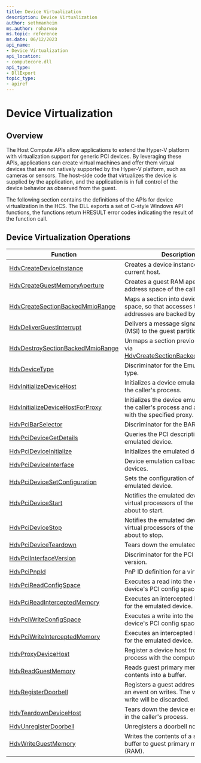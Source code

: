 ```yaml
---
title: Device Virtualization
description: Device Virtualization
author: sethmanheim
ms.author: roharwoo
ms.topic: reference
ms.date: 06/12/2023
api_name:
- Device Virtualization
api_location:
- computecore.dll
api_type:
- DllExport
topic_type: 
- apiref
---
```

# Device Virtualization

## Overview

The Host Compute APIs allow applications to extend the Hyper-V platform with virtualization support for generic PCI devices. By leveraging these APIs, applications can create virtual machines and offer them virtual devices that are not natively supported by the Hyper-V platform, such as cameras or sensors. The host-side code that virtualizes the device is supplied by the application, and the application is in full control of the device behavior as observed from the guest.

The following section contains the definitions of the APIs for device virtualization in the HCS. The DLL exports a set of C-style Windows API functions, the functions return HRESULT error codes indicating the result of the function call.

## Device Virtualization Operations

|Function   |Description|
|---|---|
|[HdvCreateDeviceInstance](HdvCreateDeviceInstance.md)|Creates a device instance in the current host.|
|[HdvCreateGuestMemoryAperture](./HdvCreateGuestMemoryAperture.md)|Creates a guest RAM aperture in the address space of the calling process.|
|[HdvCreateSectionBackedMmioRange](HdvCreateSectionBackedMmioRange.md)| Maps a section into device MMIO space, so that accesses to those addresses are backed by the section.|
|[HdvDeliverGuestInterrupt](./HdvDeliverGuestInterrupt.md)|Delivers a message signaled interrupt (MSI) to the guest partition.|
|[HdvDestroySectionBackedMmioRange](HdvDestroySectionBackedMmioRange.md)|Unmaps a section previously mapped via [HdvCreateSectionBackedMmioRange](HdvCreateSectionBackedMmioRange.md).|
|[HdvDeviceType](HdvDeviceType.md)|Discriminator for the Emulated device type.|
|[HdvInitializeDeviceHost](HdvInitializeDeviceHost.md)|Initializes a device emulator host in the caller's process.|
|[HdvInitializeDeviceHostForProxy](HdvInitializeDeviceHostForProxy.md)|Initializes the device emulator host in the caller's process and associates it with the specified proxy.|
|[HdvPciBarSelector](HdvPciBarSelector.md)|Discriminator for the BAR selection.|
|[HdvPciDeviceGetDetails](HdvPciDeviceGetDetails.md)|Queries the PCI description of the emulated device.|
|[HdvPciDeviceInitialize](HdvPciDeviceInitialize.md)|Initializes the emulated device.|
|[HdvPciDeviceInterface](HdvPciDeviceInterface.md)|Device emulation callbacks for PCI devices.|
|[HdvPciDeviceSetConfiguration](HdvPciDeviceSetConfiguration.md)|Sets the configuration of the emulated device.|
|[HdvPciDeviceStart](HdvPciDeviceStart.md)|Notifies the emulated device that the virtual processors of the VM are about to start.|
|[HdvPciDeviceStop](HdvPciDeviceStop.md)|Notifies the emulated device that the virtual processors of the VM are about to stop.|
|[HdvPciDeviceTeardown](HdvPciDeviceTeardown.md)|Tears down the emulated device.|
|[HdvPciInterfaceVersion](HdvPciInterfaceVersion.md)|Discriminator for the PCI device version.|
|[HdvPciPnpId](HdvPciPnpId.md)|PnP ID definition for a virtual device.|
|[HdvPciReadConfigSpace](HdvPciReadConfigSpace.md)|Executes a read into the emulated device's PCI config space.|
|[HdvPciReadInterceptedMemory](HdvPciReadInterceptedMemory.md)|Executes an intercepted MMIO read for the emulated device.|
|[HdvPciWriteConfigSpace](HdvPciWriteConfigSpace.md)|Executes a write into the emulated device's PCI config space.|
|[HdvPciWriteInterceptedMemory](HdvPciWriteInterceptedMemory.md)|Executes an intercepted MMIO write for the emulated device.|
|[HdvProxyDeviceHost](HdvProxyDeviceHost.md)|Register a device host from another process with the compute system.|
|[HdvReadGuestMemory](./HdvReadGuestMemory.md)|Reads guest primary memory (RAM) contents into a buffer.|
|[HdvRegisterDoorbell](HdvRegisterDoorbell.md)|Registers a guest address to trigger an event on writes. The value of the write will be discarded.|
|[HdvTeardownDeviceHost](./HdvTeardownDeviceHost.md)|Tears down the device emulator host in the caller's process.|
|[HdvUnregisterDoorbell](HdvUnregisterDoorbell.md)|Unregisters a doorbell notification.|
|[HdvWriteGuestMemory](./HdvWriteGuestMemory.md)|Writes the contents of a specified buffer to guest primary memory (RAM).|
